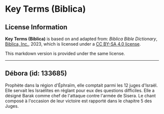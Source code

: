 # Key Terms (Biblica)

## License Information

**Key Terms (Biblica)** is based on and adapted from: _Biblica Bible Dictionary_, [Biblica, Inc.](https://www.biblica.com/), 2023, which is licensed under a [CC BY-SA 4.0 license](https://creativecommons.org/licenses/by-sa/4.0/legalcode.en).

This markdown version is provided under the same license.



--------------------------------

## Débora (id: 133685)

Prophète dans la région d'Éphraïm, elle comptait parmi les 12 juges d'Israël. Elle servait les Israélites en réglant pour eux des questions difficiles. Elle a désigné Barak comme chef de l'attaque contre l'armée de Sisera. Le chant composé à l'occasion de leur victoire est rapporté dans le chapitre 5 des Juges.


